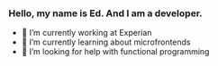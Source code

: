 ### Hello, my name is Ed. And I am a developer.

- 🔭 I’m currently working at Experian
- 🌱 I’m currently learning about microfrontends
- 🤔 I’m looking for help with functional programming
